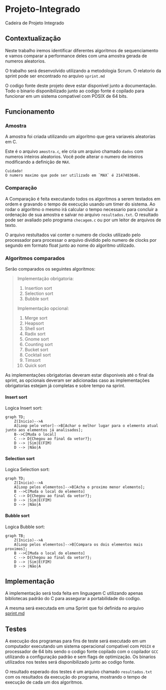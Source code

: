 # Projeto-Integrado

Cadeira de Projeto Integrado

## Contextualização

Neste trabalho iremos identificar diferentes algoritmos de sequenciamento e vamos comparar a performance deles com uma amostra gerada de numeros aleatorios.

O trabalho será desenvolvido utilizando a metodologia Scrum. O relatorio da sprint pode ser encontrado no arquivo `sprint.md`

O codigo fonte deste projeto deve estar disponivel junto a documentação.
Todo o binario disponibilizado junto ao codigo fonte é copilado para funcionar em um sistema compativel com POSIX de 64 bits.

## Funcionamento

### Amostra

A amostra foi criada utilizando um algoritmo que gera variaveis aleatorias em C.

Este é o arquivo `amostra.c`, ele cria um arquivo chamado `dados` com numeros inteiros aleatorios.
Você pode alterar o numero de inteiros modificando a definição de `MAX`.

```
Cuidado!
O numero maximo que pode ser utilizado em `MAX` é 2147483646.
```

### Comparação

A Comparação é feita executando todos os algoritmos a serem testados em ordem e gravando o tempo de execução usando um timer do sistema.
Ao rodar o algoritmo o mesmo irá calcular o tempo necessario para concluir a ordenação de sua amostra e salvar no arquivo `resultados.txt`.
O resultado pode ser avaliado pelo programa `checagem.c` ou por um leitor de arquivos de texto.

O arquivo restultados vai conter o numero de clocks utilizado pelo processador para processar o arquivo dividido pelo numero de clocks por segundo em formato float junto ao nome do algoritmo utilizado.

### Algoritmos comparados

Serão comparados os seguintes algoritmos:

> Implementação obrigatoria:
> 
> 1. Insertion sort
> 2. Selection sort
> 3. Bubble sort
> 
> Implementação opcional:
> 
> 1. Merge sort
> 2. Heapsort
> 3. Shell sort
> 4. Radix sort
> 5. Gnome sort
> 6. Counting sort
> 7. Bucket sort
> 8. Cocktail sort
> 9. Timsort
> 10. Quick sort

As implementações obrigatorias deveram estar disponiveis até o final da sprint, as opcionais deveram ser adicionadas caso as implementações obrigatorias estejam já completas e sobre tempo na sprint.

#### Insert sort

Logica Insert sort:

```mermaid
graph TD;
    Z(Inicio)-->A
    A[Loop pelo vetor]-->B[Achar o melhor lugar para o elemento atual junto aos elementos já analisados];
    B-->C[Muda o local]
    C --> D{Chegou ao final da vetor?};
    D --> |Sim|E(FIM)
    D --> |Não|A
```

#### Selection sort

Logica Selection sort:

```mermaid
graph TD;
    Z(Inicio)-->A
    A[Loop pelos elementos]-->B[Acha o proximo menor elemento];
    B -->C[Muda o local do elemento]
    C --> D{Chegou ao final da vetor?};
    D --> |Sim|E(FIM)
    D --> |Não|A
```

#### Bubble sort

Logica Bubble sort:

```mermaid
graph TB;
    Z(Inicio)-->A
    A[Loop pelos elementos]-->B[Compara os dois elementos mais proximos];
    B -->C[Muda o local do elemento]
    C --> D{Chegou ao final da vetor?};
    D --> |Sim|E(FIM)
    D --> |Não|A 
```

## Implementação

A implementação será toda feita em linguagem C utilizando apenas bibliotecas padrão do C para assegurar a portabilidade do codigo.

A mesma será executada em uma Sprint que foi definida no arquivo [sprint.md](sprint.md)

## Testes

A execução dos programas para fins de teste será executado em um computador executando um sistema operacional compativel com `POSIX` e processador de 64 bits sendo o codigo fonte copilado com o copilador `GCC` utilizando a configuração padrão e sem flags de optimização. Os binarios utilizados nos testes será disponibilizado junto ao codigo fonte.

O resultado esperado dos testes é um arquivo chamado `resultados.txt` com os resultados da execução do programa, mostrando o tempo de execução de cada um dos algoritmos.
